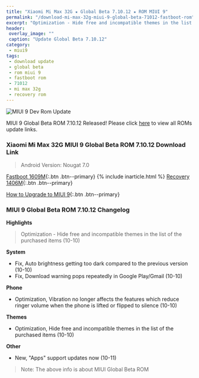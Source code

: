 ```yaml
---
title: "Xiaomi Mi Max 32G ★ Global Beta 7.10.12 ★ ROM MIUI 9"
permalink: "/download-mi-max-32g-miui-9-global-beta-71012-fastboot-rom"
excerpt: "Optimization - Hide free and incompatible themes in the list of the purchased items (10-10)"
header:
 overlay_image: ""
 caption: "Update Global Beta 7.10.12"
category:
 - miui9
tags:
 - download update
 - global beta
 - rom miui 9
 - fastboot rom
 - 71012
 - mi max 32g
 - recovery rom
---
```


![MIUI 9 Dev Rom Update](https://4.bp.blogspot.com/-qqIUzuXskqM/WbleuZqqmeI/AAAAAAAAL8A/0z9DaYS9ULgVgF2pRb1WQAdDMUpdLW3VwCLcBGAs/s1600/Global-Developer-MIUI9.jpeg)

MIUI 9 Global Beta ROM 7.10.12 Released! Please click [here](https://mi.knoacc.org/miui-9-beta-global-71012-download-links) to view all ROMs update links.

### Xiaomi Mi Max 32G MIUI 9 Global Beta ROM 7.10.12 Download Link

> Android Version: Nougat 7.0

[Fastboot 1609M](http://bigota.d.miui.com/7.10.12/hydrogen_global_images_7.10.12_20171012.0000.00_7.0_global_3687acbe31.tgz){:.btn .btn--primary}
{% include inarticle.html %}
[Recovery 1406M](http://bigota.d.miui.com/7.10.12/miui_MIMAXGlobal_7.10.12_331e84b6d6_7.0.zip){:.btn .btn--primary}

[How to Upgrade to MIUI 9](https://mi.knoacc.org/simple-complete-guide-upgrade-to-miui-9){:.btn .btn--primary}

### MIUI 9 Global Beta ROM 7.10.12 Changelog

**Highlights**

> Optimization - Hide free and incompatible themes in the list of the purchased items (10-10)

**System**

- Fix, Auto brightness getting too dark compared to the previous version (10-10)
- Fix, Download warning pops repeatedly in Google Play/Gmail (10-10)

**Phone**

- Optimization, Vibration no longer affects the features which reduce ringer volume when the phone is lifted or flipped to silence (10-10)

**Themes**

- Optimization, Hide free and incompatible themes in the list of the purchased items (10-10)

**Other**

- New, "Apps" support updates now (10-11)

> Note: The above info is about MIUI Global Beta ROM
